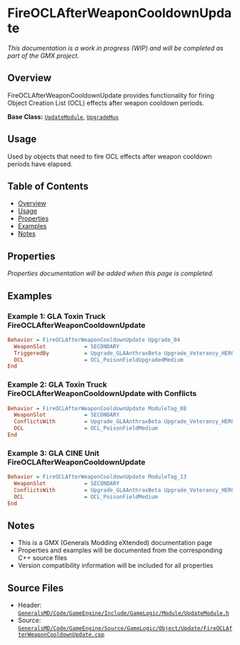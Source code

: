 # FireOCLAfterWeaponCooldownUpdate

*This documentation is a work in progress (WIP) and will be completed as part of the GMX project.*

## Overview

FireOCLAfterWeaponCooldownUpdate provides functionality for firing Object Creation List (OCL) effects after weapon cooldown periods.

**Base Class:** [`UpdateModule`](../../GeneralsMD/Code/GameEngine/Include/GameLogic/Module/UpdateModule.h), [`UpgradeMux`](../../GeneralsMD/Code/GameEngine/Include/GameLogic/Module/UpgradeModule.h)

## Usage

Used by objects that need to fire OCL effects after weapon cooldown periods have elapsed.

## Table of Contents

- [Overview](#overview)
- [Usage](#usage)
- [Properties](#properties)
- [Examples](#examples)
- [Notes](#notes)

## Properties

*Properties documentation will be added when this page is completed.*

## Examples

### Example 1: GLA Toxin Truck FireOCLAfterWeaponCooldownUpdate
```ini
Behavior = FireOCLAfterWeaponCooldownUpdate Upgrade_04
  WeaponSlot            = SECONDARY
  TriggeredBy           = Upgrade_GLAAnthraxBeta Upgrade_Veterancy_HEROIC
  OCL                   = OCL_PoisonFieldUpgradedMedium
End
```

### Example 2: GLA Toxin Truck FireOCLAfterWeaponCooldownUpdate with Conflicts
```ini
Behavior = FireOCLAfterWeaponCooldownUpdate ModuleTag_08
  WeaponSlot            = SECONDARY
  ConflictsWith         = Upgrade_GLAAnthraxBeta Upgrade_Veterancy_HEROIC
  OCL                   = OCL_PoisonFieldMedium
End
```

### Example 3: GLA CINE Unit FireOCLAfterWeaponCooldownUpdate
```ini
Behavior = FireOCLAfterWeaponCooldownUpdate ModuleTag_13
  WeaponSlot            = SECONDARY
  ConflictsWith         = Upgrade_GLAAnthraxBeta Upgrade_Veterancy_HEROIC
  OCL                   = OCL_PoisonFieldMedium
End
```

## Notes

- This is a GMX (Generals Modding eXtended) documentation page
- Properties and examples will be documented from the corresponding C++ source files
- Version compatibility information will be included for all properties

## Source Files

- Header: [`GeneralsMD/Code/GameEngine/Include/GameLogic/Module/UpdateModule.h`](../../GeneralsMD/Code/GameEngine/Include/GameLogic/Module/UpdateModule.h)
- Source: [`GeneralsMD/Code/GameEngine/Source/GameLogic/Object/Update/FireOCLAfterWeaponCooldownUpdate.cpp`](../../GeneralsMD/Code/GameEngine/Source/GameLogic/Object/Update/FireOCLAfterWeaponCooldownUpdate.cpp)
